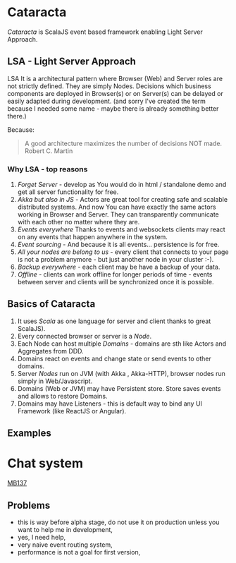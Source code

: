# Cataracta

*Cataracta*  is ScalaJS event based framework enabling Light Server Approach.

## LSA - Light Server Approach
LSA It is a architectural pattern where Browser (Web) and Server roles are not strictly defined.
They are simply Nodes.
Decisions which business components are deployed in Browser(s) or on Server(s) can be delayed or easily adapted during development.
(and sorry I've created the term because I needed some name - maybe there is already something better there.)


Because:
> A good architecture maximizes the number of decisions NOT made.
Robert C. Martin

### Why LSA - top reasons
1. *Forget Server* -  develop as You would do in html / standalone demo and get all server functionality for free.
2. *Akka but also in JS* - Actors are great tool for creating  safe and scalable distributed systems. And now You can have exactly the same actors working in Browser and Server. They can transparently communicate with each other no matter where they are.
3. *Events everywhere* Thanks to events and websockets clients may react on any events that happen anywhere in the system.
4. *Event sourcing* -  And because it is all events...  persistence is for free.
5. *All your nodes are belong to us* - every client that connects to your page is not a problem anymore - but just another node in your cluster :-).
6. *Backup everywhere* - each client may be have a backup of your data.
7. *Offline* - clients can work offline for longer periods of time - events between server and clients will be synchronized once it is possible.

##  Basics of Cataracta
1. It uses *Scala* as one language for server and client thanks to great ScalaJS).
2. Every connected browser or server is a *Node*.
3. Each Node can host multiple *Domains* - domains are sth like Actors and Aggregates from DDD.
4. Domains react on events and change state or send events to other domains.
5. Server *Nodes* run on JVM (with Akka , Akka-HTTP), browser nodes run simply in Web/Javascript.
5. Domains (Web or JVM) may have Persistent store. Store  saves events and allows to restore Domains.
6. Domains may have Listeners - this is default way to bind any UI Framework (like ReactJS or Angular).

## Examples
# Chat system
[MB137](https://github.com/lightserver/mb137)



## Problems
 - this is way before alpha stage, do not use it on production unless you want to help me in development,
 - yes, I need help,
 - very naive event routing system,
 - performance is not a goal for first version,


